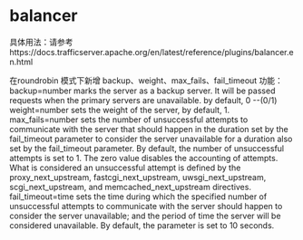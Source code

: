 # balancer
具体用法：请参考https://docs.trafficserver.apache.org/en/latest/reference/plugins/balancer.en.html

在roundrobin 模式下新增 backup、weight、max_fails、fail_timeout 功能：
    backup=number
      marks the server as a backup server. It will be passed requests when the primary servers are unavailable. by default, 0    --(0/1)
    weight=number
      sets the weight of the server, by default, 1.
    max_fails=number
      sets the number of unsuccessful attempts to communicate with the server that should happen in the duration set by the fail_timeout parameter to consider the server unavailable for a duration also set by the fail_timeout parameter. By default, the number of unsuccessful attempts is set to 1. The zero value disables the accounting of attempts. What is considered an unsuccessful attempt is defined by the proxy_next_upstream, fastcgi_next_upstream, uwsgi_next_upstream, scgi_next_upstream, and memcached_next_upstream directives.
    fail_timeout=time
      sets the time during which the specified number of unsuccessful attempts to communicate with the server should happen to consider the server unavailable; and the period of time the server will be considered unavailable. By default, the parameter is set to 10 seconds.
